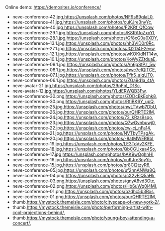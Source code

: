 Online demo: https://demosites.io/conference/



- neve-conference-42.jpg,https://unsplash.com/photos/NF9s89qIaL0,
- neve-conference-41.jpg,https://unsplash.com/photos/cuKJre3nyYc,
- neve-conference-40.jpg,https://unsplash.com/photos/F2KRf_QfCqw,
- neve-conference-29.1.jpg,https://unsplash.com/photos/K8RAfoZxoYI,
- neve-conference-28.1.jpg,https://unsplash.com/photos/Gf8xG0a0XDY,
- neve-conference-13.1.jpg,https://unsplash.com/photos/hh3ViD0r0Rc,
- neve-conference-27.1.jpg,https://unsplash.com/photos/JQ2D4I-2eyw,
- neve-conference-12.1.jpg,https://unsplash.com/photos/wKOKidNT14w,
- neve-conference-10.1.jpg,https://unsplash.com/photos/KoWyZZtduaE,
- neve-conference-09.1.jpg,https://unsplash.com/photos/An6gStPz_5w,
- neve-conference-08.1.jpg,https://unsplash.com/photos/hwc7eIQiTCE,
- neve-conference-07.1.jpg,https://unsplash.com/photos/Ffh5_aiqUT0,
- neve-conference-06.1.jpg,https://unsplash.com/photos/ZGa9d1a_4tA,
- neve-avatar-21.jpg,https://unsplash.com/photos/29pFbI_D1Sc,
- neve-avatar-12.jpg,https://unsplash.com/photos/YLdERWQB3Fw,
- neve-conference-30.png,https://unsplash.com/photos/ZODcBkEohk8,
- neve-conference-30.png,https://unsplash.com/photos/RfiBK6Y_upQ,
- neve-conference-25.jpg,https://unsplash.com/photos/nwLTVwb7DbU,
- neve-conference-26.jpg,https://unsplash.com/photos/ourQHRTE2IM,
- neve-conference-24.jpg,https://unsplash.com/photos/73_kRzs9sqo,
- neve-conference-23.jpg,https://unsplash.com/photos/Q7wGvnbuwj0,
- neve-conference-22.jpg,https://unsplash.com/photos/cw-cj_nFa14,
- neve-conference-21.jpg,https://unsplash.com/photos/NVTbyTPsgAk,
- neve-conference-20.jpg,https://unsplash.com/photos/-8atMWER8bI,
- neve-conference-19.jpg,https://unsplash.com/photos/LE3ToVv2KFE,
- neve-conference-18.jpg,https://unsplash.com/photos/QbCGUxaa4So,
- neve-conference-17.jpg,https://unsplash.com/photos/bAK9wQghnHI,
- neve-conference-16.jpg,https://unsplash.com/photos/cuKJre3nyYc,
- neve-conference-15.jpg,https://unsplash.com/photos/qr8Ci2tzyR8,
- neve-conference-05.jpg,https://unsplash.com/photos/uf2nnANWa8Q,
- neve-conference-04.png,https://unsplash.com/photos/cX2vElQ5aHk,
- neve-conference-03.png,https://unsplash.com/photos/gnyA8vd3Otc,
- neve-conference-02.png,https://unsplash.com/photos/Hb6uWq0i4MI,
- neve-conference-01.png,https://unsplash.com/photos/bzdhc5b3Bxs,
- neve-conference-01.png,https://unsplash.com/photos/ourQHRTE2IM,
- thumb,https://mystock.themeisle.com/photo/cityscape-of-new-york-2/,
- thumb,https://mystock.themeisle.com/photo/performing-artist-with-cool-projections-behind/,
- thumb,https://mystock.themeisle.com/photo/young-boy-attending-a-concert/,
